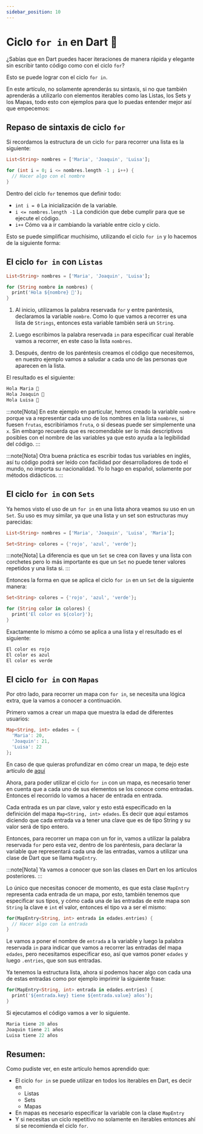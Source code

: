 ```yaml
---
sidebar_position: 10
---
```


# Ciclo `for in` en Dart 🎡

¿Sabías que en Dart puedes hacer iteraciones de manera rápida y elegante sin escribir tanto código como con el ciclo `for`? 

Esto se puede lograr con el ciclo `for in`. 

En este artículo, no solamente aprenderás su sintaxis, si no que también aprenderás a utilizarlo con elementos iterables como las Listas, los Sets y los Mapas, todo esto con ejemplos para que lo puedas entender mejor así que empecemos:

## Repaso de sintaxis de ciclo `for`

Si recordamos la estructura de un ciclo `for` para recorrer una lista es la siguiente:

```dart
List<String> nombres = ['Maria', 'Joaquin', 'Luisa'];

for (int i = 0; i <= nombres.length -1 ; i++) {
  // Hacer algo con el nombre
}
```	

Dentro del ciclo `for` tenemos que definir todo:


- `int i = 0` La inicialización de la variable.
- `i <= nombres.length -1` La condición que debe cumplir para que se ejecute el código.
- `i++` Cómo va a ir cambiando la variable entre ciclo y ciclo.

Esto se puede simplificar muchísimo, utilizando el ciclo `for in` y lo hacemos de la siguiente forma:

## El ciclo `for in` con `Listas`

```dart
List<String> nombres = ['Maria', 'Joaquin', 'Luisa'];

for (String nombre in nombres) {
  print('Hola ${nombre} 🎉');
}
```	

1. Al inicio, utilizamos la palabra reservada `for` y entre paréntesis, declaramos la variable `nombre`. Como lo que vamos a recorrer es una lista de `Strings`, entonces esta variable también será un `String`. 

2. Luego escribimos la palabra reservada `in` para especificar cual iterable vamos a recorrer, en este caso la lista `nombres`.

3. Después, dentro de los paréntesis creamos el código que necesitemos, en nuestro ejemplo vamos a saludar a cada uno de las personas que aparecen en la lista.

El resultado es el siguiente:

```dart
Hola Maria 🎉
Hola Joaquin 🎉
Hola Luisa 🎉
```

:::note[Nota]
En este ejemplo en particular, hemos creado la variable `nombre` porque va a representar cada uno de los nombres en la lista `nombres`, si fuesen `frutas`, escribiríamos `fruta`, o si deseas puede ser simplemente una `x`. Sin embargo recuerda que es recomendable ser lo más descriptivos posibles con el nombre de las variables ya que esto ayuda a la legibilidad del código. 
:::

:::note[Nota]
Otra buena práctica es escribir todas tus variables en inglés, así tu código podrá ser leído con facilidad por desarrolladores de todo el mundo, no importa su nacionalidad. Yo lo hago en español, solamente por métodos didácticos.
:::


## El ciclo `for in` con `Sets`

Ya hemos visto el uso de un `for in` en una lista ahora veamos su uso en un `Set`. Su uso es muy similar, ya que una lista y un set son estructuras muy parecidas: 

```dart
List<String> nombres = ['Maria', 'Joaquin', 'Luisa', 'Maria'];

Set<String> colores = {'rojo', 'azul', 'verde'};
```
:::note[Nota]
La diferencia es que un `Set` se crea con llaves y una lista con corchetes pero lo más importante es que un `Set` no puede tener valores repetidos y una lista si. 
:::

Entonces la forma en que se aplica el ciclo `for in` en un `Set` de la siguiente manera:

```dart
Set<String> colores = {'rojo', 'azul', 'verde'};

for (String color in colores) {
  print('El color es ${color}');
}
```	

Exactamente lo mismo a cómo se aplica a una lista y el resultado es el siguiente:

```dart
El color es rojo
El color es azul
El color es verde
```
## El ciclo `for in` con `Mapas`

Por otro lado, para recorrer un mapa con `for in`, se necesita una lógica extra, que la vamos a conocer a continuación. 

Primero vamos a crear un mapa que muestra la edad de diferentes usuarios:

```dart
Map<String, int> edades = {
  'Maria': 20, 
  'Joaquin': 21, 
  'Luisa': 22
};
```	

En caso de que quieras profundizar en cómo crear un mapa, te dejo este artículo de [aquí](https://codingtube.dev/docs/dart/maps-en-dart)

Ahora, para poder utilizar el ciclo `for in` con un mapa, es necesario tener en cuenta que a cada uno de sus elementos se los conoce como entradas. Entonces el recorrido lo vamos a hacer de entrada en entrada. 

Cada entrada es un par clave, valor y esto está especificado en la definición del mapa `Map<String, int> edades`. Es decir que aquí estamos diciendo que cada entrada va a tener una clave que es de tipo String y su valor será de tipo entero. 

Entonces, para recorrer un mapa con un for in, vamos a utilizar la palabra reservada `for` pero esta vez, dentro de los paréntesis, para declarar la variable que representará cada una de las entradas, vamos a utilizar una clase de Dart que se llama `MapEntry`. 

:::note[Nota]
Ya vamos a conocer que son las clases en Dart en los artículos posteriores. 
:::

Lo único que necesitas conocer de momento, es que esta clase `MapEntry` representa cada entrada de un mapa, por esto, también tenemos que especificar sus tipos, y cómo cada una de las entradas de este mapa son `String` la clave e `int` el valor, entonces el tipo va a ser el mismo:

```dart
for(MapEntry<String, int> entrada in edades.entries) {
  // Hacer algo con la entrada
}
```	

Le vamos a poner el nombre de `entrada` a la variable y luego la palabra reservada `in` para indicar que vamos a recorrer las entradas del mapa `edades`, pero necesitamos especificar eso, así que vamos poner `edades` y luego `.entries`, que son sus entradas. 

Ya tenemos la estructura lista, ahora si podemos hacer algo con cada una de estas entradas como por ejemplo imprimir la siguiente frase:

```dart
for(MapEntry<String, int> entrada in edades.entries) {
  print('${entrada.key} tiene ${entrada.value} años');
}
```	

Si ejecutamos el código vamos a ver lo siguiente.

```dart
Maria tiene 20 años
Joaquin tiene 21 años
Luisa tiene 22 años
```

## Resumen:

Como pudiste ver, en este artículo hemos aprendido que:

- El ciclo `for in` se puede utilizar en todos los iterables en Dart, es decir en
  - Listas
  - Sets
  - Mapas
- En mapas es necesario especificar la variable con la clase `MapEntry`
- Y si necesitas un ciclo repetitivo no solamente en iterables entonces ahí sí se recomienda el ciclo `for`. 